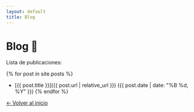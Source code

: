 ```yaml
---
layout: default
title: Blog
---
```


# Blog 📝

Lista de publicaciones:

{% for post in site.posts %}
- [{{ post.title }}]({{ post.url | relative_url }}) ({{ post.date | date: "%B %d, %Y" }})
{% endfor %}


[← Volver al inicio](index.md)
